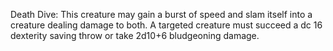 

Death Dive: This creature may gain a burst of speed and slam itself into a creature dealing damage to both. A targeted creature must succeed a dc 16 dexterity saving throw or take 2d10+6 bludgeoning damage.